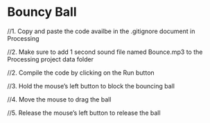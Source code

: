Bouncy Ball
==========

//1.	Copy and paste the code availbe in the .gitignore document in Processing

//2.  Make sure to add 1 second sound file named Bounce.mp3 to the Processing project data folder

//2.  Compile the code by clicking on the Run button

//3.	Hold the mouse’s left button to block the bouncing ball

//4.	Move the mouse to drag the ball

//5.	Release the mouse’s left button to release the ball
